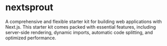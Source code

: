 # nextsprout
A comprehensive and flexible starter kit for building web applications with Next.js. This starter kit comes packed with essential features, including server-side rendering, dynamic imports, automatic code splitting, and optimized performance.
